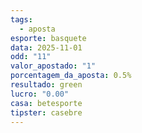 ```yaml
---
tags:
  - aposta
esporte: basquete
data: 2025-11-01
odd: "11"
valor_apostado: "1"
porcentagem_da_aposta: 0.5%
resultado: green
lucro: "0.00"
casa: betesporte
tipster: casebre
---
```

